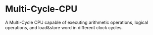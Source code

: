 # Multi-Cycle-CPU
A Multi-Cycle CPU capable of executing arithmetic operations, logical operations, and load&amp;store word in different clock cycles.
